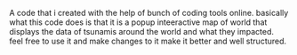 A code that i created with the help of bunch of coding tools online. basically what this code does is that it is a popup inteeractive map of world that displays the data of tsunamis around the world and what they impacted.
feel free to use it and make changes to it make it better and well structured.

